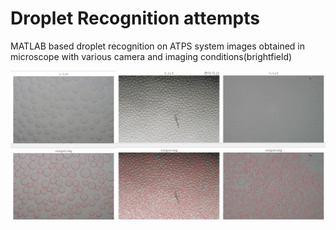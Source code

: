 # Droplet Recognition attempts

MATLAB based droplet recognition on ATPS system images obtained in microscope with various camera and imaging conditions(brightfield)

![](/sample.jpg)
